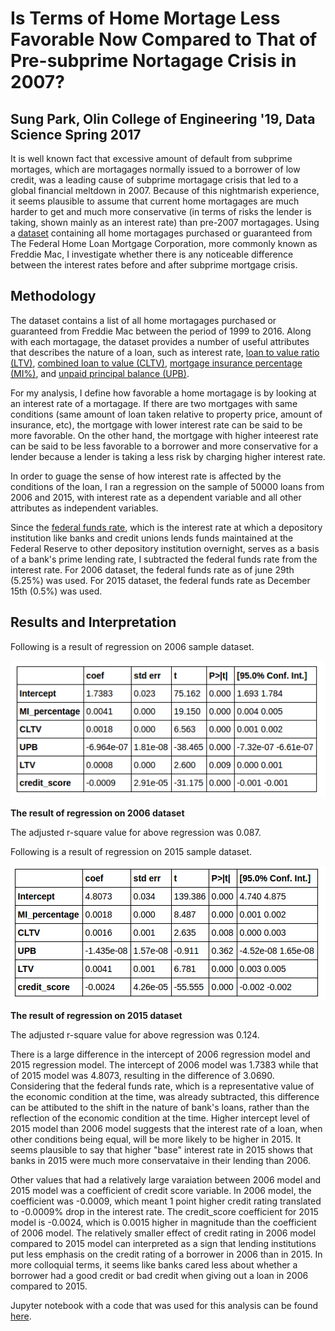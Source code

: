 # Is Terms of Home Mortage Less Favorable Now Compared to That of Pre-subprime Nortagage Crisis in 2007?
## Sung Park, Olin College of Engineering '19, Data Science Spring 2017

It is well known fact that excessive amount of default from subprime mortages, which are mortagages normally issued to a borrower of low credit, was a leading cause of subprime mortagage crisis that led to a global financial meltdown in 2007. Because of this nightmarish experience, it seems plausible to assume that current home mortagages are much harder to get and much more conservative (in terms of risks the lender is taking, shown mainly as an interest rate) than pre-2007 mortagages. Using a [dataset](http://www.freddiemac.com/news/finance/sf_loanlevel_dataset.html) containing all home mortagages purchased or guaranteed from The Federal Home Loan Mortgage Corporation, more commonly known as Freddie Mac, I investigate whether there is any noticeable difference between the interest rates before and after subprime mortgage crisis.

## Methodology

The dataset contains a list of all home mortagages purchased or guaranteed from Freddie Mac between the period of 1999 to 2016. Along with each mortagage, the dataset provides a number of useful attributes that describes the nature of a loan, such as interest rate, [loan to value ratio (LTV)](https://en.wikipedia.org/wiki/Loan-to-value_ratio), [combined loan to value (CLTV)](http://www.investopedia.com/terms/c/combinedloantovalue.asp), [mortgage insurance percentage (MI%)](https://en.wikipedia.org/wiki/Mortgage_insurance), and [unpaid principal balance (UPB)](https://en.wikipedia.org/wiki/Unpaid_principal_balance).

For my analysis, I define how favorable a home mortagage is by looking at an interest rate of a mortagage. If there are two mortgages with same conditions (same amount of loan taken relative to property price, amount of insurance, etc), the mortgage with lower interest rate can be said to be more favorable. On the other hand, the mortgage with higher inteerest rate can be said to be less favorable to a borrower and more conservative for a lender because a lender is taking a less risk by charging higher interest rate.

In order to guage the sense of how interest rate is affected by the conditions of the loan, I ran a regression on the sample of 50000 loans from 2006 and 2015, with interest rate as a dependent variable and all other attributes as independent variables. 

Since the [federal funds rate](https://en.wikipedia.org/wiki/Federal_funds_rate), which is the interest rate at which a depository institution like banks and credit unions lends funds maintained at the Federal Reserve to other depository institution overnight, serves as a basis of a bank's prime lending rate, I subtracted the federal funds rate from the interest rate. For 2006 dataset, the federal funds rate as of june 29th (5.25%) was used. For 2015 dataset, the federal funds rate as December 15th (0.5%) was used.

## Results and Interpretation

Following is a result of regression on 2006 sample dataset.

 ![Figure 1](img/result2006.png)

 **The result of regression on 2006 dataset**

 The adjusted r-square value for above regression was 0.087.

 Following is a result of regression on 2015 sample dataset.

 ![Figure 2](img/result2015.png)

 **The result of regression on 2015 dataset**

 The adjusted r-square value for above regression was 0.124.

 There is a large difference in the intercept of 2006 regression model and 2015 regression model. The intercept of 2006 model was 1.7383 while that of 2015 model was 4.8073, resulting in the difference of 3.0690. Considering that the federal funds rate, which is a representative value of the economic condition at the time, was already subtracted, this difference can be attibuted to the shift in the nature of bank's loans, rather than the reflection of the economic condition at the time. Higher intercept level of 2015 model than 2006 model suggests that the interest rate of a loan, when other conditions being equal, will be more likely to be higher in 2015. It seems plausible to say that higher "base" interest rate in 2015 shows that banks in 2015 were much more conservataive in their lending than 2006. 

 Other values that had a relatively large varaiation between 2006 model and 2015 model was a coefficient of credit score variable. In 2006 model, the coefficient was -0.0009, which meant 1 point higher credit rating translated to -0.0009% drop in the interest rate. The credit_score coefficient for 2015 model is -0.0024, which is 0.0015 higher in magnitude than the coefficient of 2006 model. The relatively smaller effect of credit rating in 2006 model compared to 2015 model can interpreted as a sign that lending institutions put less emphasis on the credit rating of a borrower in 2006 than in 2015. In more colloquial terms, it seems like banks cared less about whether a borrower had a good credit or bad credit when giving out a loan in 2006 compared to 2015.

 Jupyter notebook with a code that was used for this analysis can be found [here](https://github.com/SungwooPark/ThinkStats2/blob/master/code/report3.ipynb).